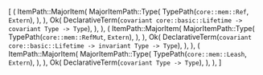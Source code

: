 [
    (
        ItemPath::MajorItem(
            MajorItemPath::Type(
                TypePath(`core::mem::Ref`, `Extern`),
            ),
        ),
        Ok(
            DeclarativeTerm(`covariant core::basic::Lifetime -> covariant Type -> Type`),
        ),
    ),
    (
        ItemPath::MajorItem(
            MajorItemPath::Type(
                TypePath(`core::mem::RefMut`, `Extern`),
            ),
        ),
        Ok(
            DeclarativeTerm(`covariant core::basic::Lifetime -> invariant Type -> Type`),
        ),
    ),
    (
        ItemPath::MajorItem(
            MajorItemPath::Type(
                TypePath(`core::mem::Leash`, `Extern`),
            ),
        ),
        Ok(
            DeclarativeTerm(`covariant Type -> Type`),
        ),
    ),
]